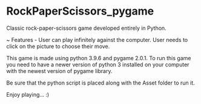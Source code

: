 # RockPaperScissors_pygame

Classic rock-paper-scissors game developed entirely in Python.

~ Features - 
User can play infinitely against the computer.
User needs to click on the picture to choose their move.

This game is made using python 3.9.6 and pygame 2.0.1.
To run this game you need to have a newer version of python 3 installed on your computer with the newest version of pygame library.

Be sure that the python script is placed along with the Asset folder to run it.

Enjoy playing... :)
